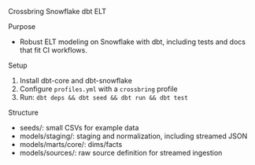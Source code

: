 Crossbring Snowflake dbt ELT

Purpose
- Robust ELT modeling on Snowflake with dbt, including tests and docs that fit CI workflows.

Setup
1) Install dbt-core and dbt-snowflake
2) Configure `profiles.yml` with a `crossbring` profile
3) Run: `dbt deps && dbt seed && dbt run && dbt test`

Structure
- seeds/: small CSVs for example data
- models/staging/: staging and normalization, including streamed JSON
- models/marts/core/: dims/facts
- models/sources/: raw source definition for streamed ingestion

